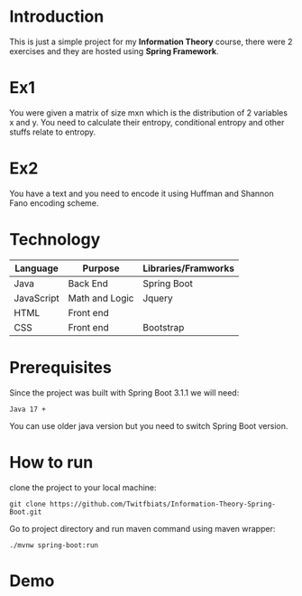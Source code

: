 # Introduction

This is just a simple project for my **Information Theory** course, there were 2 exercises and they are hosted using **Spring Framework**.

# Ex1

You were given a matrix of size mxn which is the distribution of 2 variables x and y. You need to calculate their entropy, conditional entropy and other stuffs relate to entropy.

# Ex2

You have a text and you need to encode it using Huffman and Shannon Fano encoding scheme.

# Technology

|Language                |Purpose                        |Libraries/Framworks                 |
|----------------|-------------------------------|-----------------------------|
|Java            |      Back End     |Spring Boot            
|JavaScript          |Math and Logic            |Jquery
|HTML          |Front end|
|CSS          |Front end|Bootstrap

# Prerequisites

Since the project was built with Spring Boot 3.1.1 we will need:

    Java 17 +
You can use older java version but you need to switch Spring Boot version.

# How to run

clone the project to your local machine:

    git clone https://github.com/Twitfbiats/Information-Theory-Spring-Boot.git
Go to project directory and  run maven command using maven wrapper:

    ./mvnw spring-boot:run
    
# Demo
